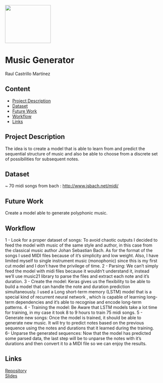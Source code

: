 <img src="https://ih1.redbubble.net/image.1790444441.2714/flat,128x,075,f-pad,128x128,f8f8f8.jpg" width="150" height="125"/>

# Music Generator

Raul Castrillo Martínez

## Content
- [Project Description](#project-description)
- [Dataset](#dataset)
- [Future Work](#future-work)
- [Workflow](#workflow)
- [Links](#links)

## Project Description

The idea is to create a model that is able to learn from and predict the sequential structure of music and also be able to choose from a discrete set of possibilities for subsequent notes.


## Dataset

~ 70 midi songs from bach : http://www.jsbach.net/midi/


## Future Work

Create a model able to generate polyphonic music.

## Workflow

1 - Look for a proper dataset of songs:
To avoid chaotic outputs I decided to feed the model with music of the same style and author, in this case from the classical music author Johan Sebastian Bach.
As for  the format of the songs I used MIDI files because of it’s simplicity and low weight.
Also, I have limited myself to single instrument music (monophonic)  since this is my first cut model and I don’t have the privilege of time.
2 - Parsing:
We can’t simply feed the model with midi files because it wouldn’t understand it, instead we’ll use music21 library to parse the files and extract each note and it’s duration.
3 - Create the model:
Keras gives us the flexibility to be able to build a model that can handle the note and duration prediction simultaneously.
I used a Long short-term memory (LSTM) model that is a special kind of recurrent neural network , which is capable of learning long-term dependencies and it‘s able to recognise and encode long-term patterns.
4 - Training the model:
Be Aware that LSTM models take a lot time for training, in my case it took 8 to 9 hours to train 75 midi songs.
5 - Generate new songs:
Once the model is trained, it should be able to generate new music. It will try to predict notes based on the previous sequence using the notes and durations that it learned during the training.
6- Unparse the generated sequences: 
Now that the model has predicted some parsed data, the last step will be to unparse the notes with it’s durations and then convert it to a MIDI file so we can enjoy the results.


## Links

[Repository](https://github.com/raulcastr/Music-Generator/)  
[Slides](https://drive.google.com/file/d/1x0bZme_ojAbtKBni2b3bp6T5ckkuRTKu/view?usp=sharing)  
